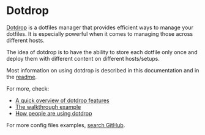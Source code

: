 # Dotdrop

[Dotdrop](https://deadc0de.re/dotdrop/) is a dotfiles manager that provides efficient
ways to manage your dotfiles.
It is especially powerful when it comes to managing those across different hosts.

The idea of dotdrop is to have the ability to store each dotfile only once and deploy
them with different content on different hosts/setups.

Most information on using dotdrop is described in this documentation
and in the [readme](https://github.com/deadc0de6/dotdrop/blob/master/README.md).

For more, check:

* [A quick overview of dotdrop features](https://deadc0de.re/dotdrop/)
* [The walkthrough example](https://github.com/deadc0de6/dotdrop#getting-started)
* [How people are using dotdrop](misc/people-using-dotdrop.md)

For more config files examples, [search GitHub](https://github.com/search?q=path%3Aconfig.yaml+dotdrop&type=Code).
